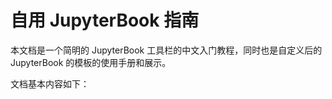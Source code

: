 # 自用 JupyterBook 指南

本文档是一个简明的 JupyterBook 工具栏的中文入门教程，同时也是自定义后的 JupyterBook 的模板的使用手册和展示。

文档基本内容如下：

```{tableofcontents}
```